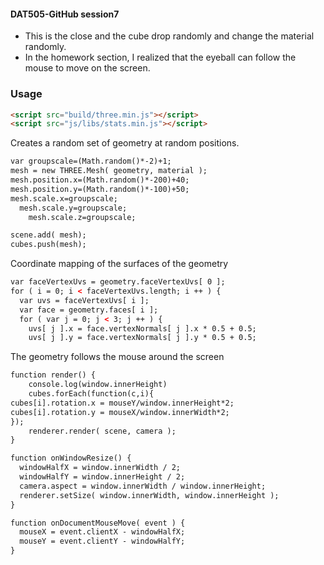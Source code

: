 #### DAT505-GitHub session7 ####

* This is the close and the cube drop randomly and change the material randomly.
* In the homework section, I realized that the eyeball can follow the mouse to move on the screen.

### Usage ###

```html
<script src="build/three.min.js"></script>
<script src="js/libs/stats.min.js"></script>
```

Creates a random set of geometry at random positions.

```html
var groupscale=(Math.random()*-2)+1;
mesh = new THREE.Mesh( geometry, material );
mesh.position.x=(Math.random()*-200)+40;
mesh.position.y=(Math.random()*-100)+50;
mesh.scale.x=groupscale;
  mesh.scale.y=groupscale;
    mesh.scale.z=groupscale;

scene.add( mesh);
cubes.push(mesh);
```

Coordinate mapping of the surfaces of the geometry

```html
var faceVertexUvs = geometry.faceVertexUvs[ 0 ];
for ( i = 0; i < faceVertexUvs.length; i ++ ) {
  var uvs = faceVertexUvs[ i ];
  var face = geometry.faces[ i ];
  for ( var j = 0; j < 3; j ++ ) {
    uvs[ j ].x = face.vertexNormals[ j ].x * 0.5 + 0.5;
    uvs[ j ].y = face.vertexNormals[ j ].y * 0.5 + 0.5;
```

The geometry follows the mouse around the screen

```html
function render() {
	console.log(window.innerHeight)
	cubes.forEach(function(c,i){
cubes[i].rotation.x = mouseY/window.innerHeight*2;
cubes[i].rotation.y = mouseX/window.innerWidth*2;
});
	renderer.render( scene, camera );
}

function onWindowResize() {
  windowHalfX = window.innerWidth / 2;
  windowHalfY = window.innerHeight / 2;
  camera.aspect = window.innerWidth / window.innerHeight;
  renderer.setSize( window.innerWidth, window.innerHeight );
}

function onDocumentMouseMove( event ) {
  mouseX = event.clientX - windowHalfX;
  mouseY = event.clientY - windowHalfY;
}
```

